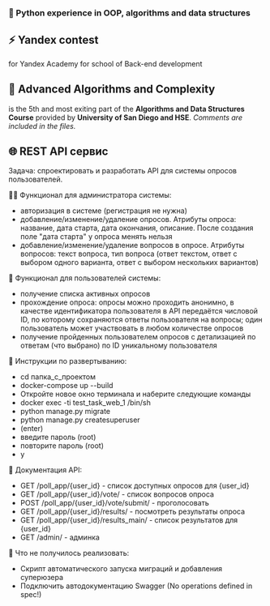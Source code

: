 ### 🐍 Python experience in OOP, algorithms and data structures 

## ⚡️ Yandex contest 
for Yandex Academy for school of Back-end development

## 🧬 Advanced Algorithms and Complexity 
is the 5th and most exiting part of the **Algorithms and Data Structures Course** provided by **University of San Diego and HSE**. 
*Comments are included in the files.*

## 🌐 REST API сервис

Задача: спроектировать и разработать API для системы опросов пользователей.

🧑‍💻 Функционал для администратора системы:
- авторизация в системе (регистрация не нужна)
- добавление/изменение/удаление опросов. Атрибуты опроса: название, дата старта, дата окончания, описание. После создания поле "дата старта" у опроса менять нельзя
- добавление/изменение/удаление вопросов в опросе. Атрибуты вопросов: текст вопроса, тип вопроса (ответ текстом, ответ с выбором одного варианта, ответ с выбором нескольких вариантов)

👤 Функционал для пользователей системы:
- получение списка активных опросов
- прохождение опроса: опросы можно проходить анонимно, в качестве идентификатора пользователя в API передаётся числовой ID, по которому сохраняются ответы пользователя на вопросы; один пользователь может участвовать в любом количестве опросов
- получение пройденных пользователем опросов с детализацией по ответам (что выбрано) по ID уникальному пользователя

📃 Инструкции по развертыванию:
- cd папка_с_проектом
- docker-compose up --build
- Откройте новое окно терминала и наберите следующие команды
- docker exec -ti test_task_web_1 /bin/sh
- python manage.py migrate
- python manage.py createsuperuser
- (enter)
- введите пароль (root)
- повторите пароль (root)
- y

📑 Документация API:
- GET /poll_app/{user_id} - список доступных опросов для {user_id}
- GET /poll_app/{user_id}/vote/ - список вопросов опроса
- POST /poll_app/{user_id}/vote/submit/ - проголосовать 
- GET /poll_app/{user_id}/results/ - посмотреть результаты опроса
- GET /poll_app/{user_id}/results_main/ - список результатов для {user_id}
- GET /admin/ - админка

🛑 Что не получилось реализовать:
- Скрипт автоматического запуска миграций и добавления суперюзера
- Подключить автодокументацию Swagger (No operations defined in spec!)
